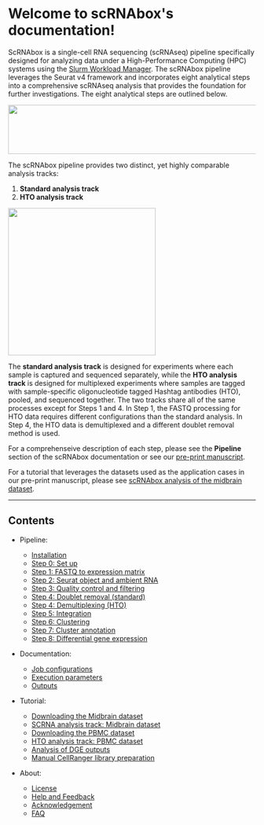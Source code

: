 # Welcome to scRNAbox's documentation!
ScRNAbox is a single-cell RNA sequencing (scRNAseq) pipeline specifically designed for analyzing data under a High-Performance Computing (HPC) systems using the [Slurm Workload Manager](https://slurm.schedmd.com/). The scRNAbox pipeline leverages the Seurat v4 framework and incorporates eight analytical steps into a comprehensive scRNAseq analysis that provides the foundation for further investigations. The eight analytical steps are outlined below. 

 <p align="center">
 <img src="https://github.com/neurobioinfo/scrnabox/assets/110110777/bd671431-4a28-4a3a-967a-28f04580a5f8" width="550" height="100">
 </p>

The scRNAbox pipeline provides two distinct, yet highly comparable analysis tracks:

1. **Standard analysis track**
2. **HTO analysis track**

<img src="https://github.com/neurobioinfo/scrnabox/assets/110110777/029c737c-c696-4cd3-8a00-3c434cf4e731" height="300"> 

The **standard analysis track** is designed for experiments where each sample is captured and sequenced separately, while the **HTO analysis track** is designed for multiplexed experiments where samples are tagged with sample-specific oligonucleotide tagged Hashtag antibodies (HTO), pooled, and sequenced together. The two tracks share all of the same processes except for Steps 1 and 4. In Step 1, the FASTQ processing for HTO data requires different configurations than the standard analysis. In Step 4, the HTO data is demultiplexed and a different doublet removal method is used. 

For a comprehenseive description of each step, please see the **Pipeline** section of the scRNAbox documentation or see our [pre-print manuscript](https://www.biorxiv.org/content/10.1101/2023.11.13.566851v1). <br/>

For a tutorial that leverages the datasets used as the application cases in our pre-print manuscript, please see [scRNAbox analysis of the midbrain dataset](Dataset1.md).

 - - - -

## Contents
- Pipeline:
    - [Installation](installation.md)
    - [Step 0: Set up](Step0.md)
    - [Step 1: FASTQ to expression matrix](Step1.md)
    - [Step 2: Seurat object and ambient RNA](Step2.md)
    - [Step 3: Quality control and filtering](Step3.md)
    - [Step 4: Doublet removal (standard)](Step4.md)
    - [Step 4: Demultiplexing (HTO)](Step4HTO.md)
    - [Step 5: Integration](Step5.md)
    - [Step 6: Clustering](Step6.md)
    - [Step 7: Cluster annotation](Step7.md)
    - [Step 8: Differential gene expression](Step8.md)
- Documentation:    
    - [Job configurations](config.md)
    - [Execution parameters](reference.md) 
    - [Outputs](outputs.md) 
- Tutorial:
    - [Downloading the Midbrain dataset](midbrain_download.md)
    - [SCRNA analysis track: Midbrain dataset](Dataset1.md)
    - [Downloading the PBMC dataset](pbmc_download.md)
    - [HTO analysis track: PBMC dataset](Dataset2.md)
    - [Analysis of DGE outputs](DEG.md)
    - [Manual CellRanger library preparation](library_prep.md)      
           
- About:
    - [License](LICENSE.md)
    - [Help and Feedback](contributing.md)
    - [Acknowledgement](Acknowledgement.md)
    - [FAQ](FAQ.md)